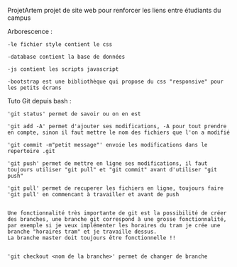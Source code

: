 ProjetArtem
projet de site web pour renforcer les liens entre étudiants du campus

Arborescence : 

	-le fichier style contient le css
	
	-database contient la base de données
	
	-js contient les scripts javascript
	
	-bootstrap est une bibliothèque qui propose du css "responsive" pour les petits écrans
	

Tuto Git depuis bash :

 	'git status' permet de savoir ou on en est
	
	'git add -A' permet d'ajouter ses modifications, -A pour tout prendre en compte, sinon il faut mettre le nom des fichiers que l'on a modifié
	
	'git commit -m"petit message"' envoie les modifications dans le repertoire .git
	
	'git push' permet de mettre en ligne ses modifications, il faut toujours utiliser "git pull" et "git commit" avant d'utiliser "git push"
	
	'git pull' permet de recuperer les fichiers en ligne, toujours faire 'git pull' en commencant à travailler et avant de push
	
	
	Une fonctionnalité très importante de git est la possibilité de créer des branches, une branche git correspond à une grosse fonctionnalité, par exemple si je veux implémenter les horaires du tram je crée une branche "horaires tram" et je travaille dessus. 
	La branche master doit toujours être fonctionnelle !!
	
	
	'git checkout <nom de la branche>' permet de changer de branche
	
	
	

 
